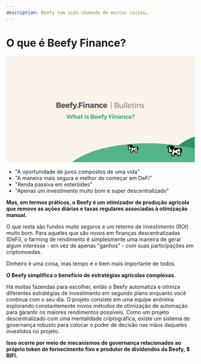 ```yaml
---
description: Beefy tem sido chamado de muitas coisas…
---
```


# O que é Beefy Finance?

![](../../.gitbook/assets/bulletin-what-is-beefy-finance.png)

* "A oportunidade de juros compostos de uma vida"&#x20;
* "A maneira mais segura e melhor de começar em DeFi"&#x20;
* "Renda passiva em esteróides"&#x20;
* "Apenas um investimento muito bom e super descentralizado"

**Mas, em termos práticos, o Beefy é um otimizador de produção agrícola que remove as ações diárias e taxas regulares associadas à otimização manual.**&#x20;

O que resta são fundos muito seguros e um retorno de investimento (ROI) muito bom. Para aqueles que são novos em finanças descentralizadas (DeFi), o farming de rendimento é simplesmente uma maneira de gerar algum interesse - em vez de apenas "ganhos" - com suas participações em criptomoedas.&#x20;

Dinheiro é uma coisa, mas tempo é o bem mais importante de todos.

**O Beefy simplifica o benefício de estratégias agrícolas complexas.**

Há muitas fazendas para escolher, então o Beefy automatiza e otimiza diferentes estratégias de investimento em segundo plano enquanto você continua com o seu dia. O projeto consiste em uma equipe anônima explorando constantemente novos métodos de otimização de automação para garantir os maiores rendimentos possíveis. Como um projeto descentralizado com uma mentalidade criptográfica, existe um sistema de governança robusto para colocar o poder de decisão nas mãos daqueles investidos no projeto.&#x20;

**Isso ocorre por meio de mecanismos de governança relacionados ao próprio token de fornecimento fixo e produtor de dividendos da Beefy, $ BIFI.**
